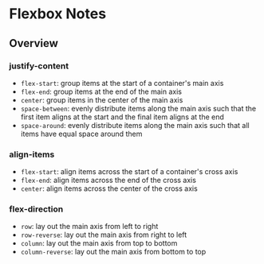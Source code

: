 # Flexbox Notes

## Overview

### justify-content

- `flex-start`: group items at the start of a container's main axis
- `flex-end`: group items at the end of the main axis
- `center`: group items in the center of the main axis
- `space-between`: evenly distribute items along the main axis such that the first item aligns at the start and the final item aligns at the end
- `space-around`: evenly distribute items along the main axis such that all items have equal space around them

### align-items

- `flex-start`: align items across the start of a container's cross axis
- `flex-end`: align items across the end of the cross axis
- `center`: align items across the center of the cross axis

### flex-direction

- `row`: lay out the main axis from left to right
- `row-reverse`: lay out the main axis from right to left
- `column`: lay out the main axis from top to bottom
- `column-reverse`: lay out the main axis from bottom to top

